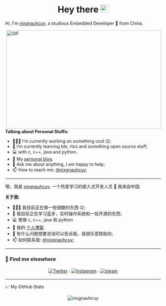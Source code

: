 <div align="center">
   <h1>Hey there <img src="https://media.giphy.com/media/hvRJCLFzcasrR4ia7z/giphy.gif" width="25px"> </h1>
</div>

Hi, I'm [nixgnauhcuy](https://www.nixgnauhcuy.top/), a studious Embedded Developer 🚀 from China.

  <img align="right" alt="GIF" src="https://cdn.jsdelivr.net/gh/nixgnauhcuy/cdn@V1.1/image/code.gif" width="500" height="320" />
  
**Talking about Personal Stuffs:**

- 👨🏽‍💻 I’m currently working on something cool :wink:;
- 🌱 I’m currently learning ble, rtos and something open source stuff;
- 💻 with c, c++, java and python.
- 🎉 My [personal blog](https://www.nixgnauhcuy.top). 
- 💬 Ask me about anything, I am happy to help;
- 📫 How to reach me: [@nixgnauhcuy](https://twitter.com/nixgnauhcuy);

---

嘿，我是 [nixgnauhcuy](https://www.nixgnauhcuy.top/), 一个热爱学习的嵌入式开发人员 🚀 我来自中国.

**关于我:**

- 👨🏽‍💻 我目前正在做一些很酷的东西 :wink:;
- 🌱 我目前正在学习蓝牙，实时操作系统和一些开源的东西;
- 💻 使用 c, c++, java 和 python
- 🎉 我的 [个人博客](https://www.nixgnauhcuy.top). 
- 💬 有什么问题想要咨询可以告诉我，我很乐意帮助你;
- 📫 如何联系我: [@nixgnauhcuy](https://twitter.com/nixgnauhcuy);


---
### 📢 Find me elsewhere
<p align="center">
  <a href="https://twitter.com/nixgnauhcuy">
    <img src="https://cdn.jsdelivr.net/gh/nixgnauhcuy/cdn/image/twitter.svg" alt="Twitter" style="vertical-align:top; margin:4px">
  </a>  

  <a href="https://www.instagram.com/nixgnauhcuy/">
    <img src="https://cdn.jsdelivr.net/gh/nixgnauhcuy/cdn/image/instagram.svg" alt="Instagram" style="vertical-align:top; margin:4px">
  </a>

  <a href="https://steamcommunity.com/profiles/76561198391478198//">
    <img src="https://cdn.jsdelivr.net/gh/nixgnauhcuy/cdn/image/steam.svg" alt="steam" style="vertical-align:top; margin:4px">
  </a>
</p>

---


📈 My GitHub Stats

<p align="center"> <img src="https://github-readme-stats.vercel.app/api?username=nixgnauhcuy&show_icons=true&theme=gotham" alt="nixgnauhcuy" />

